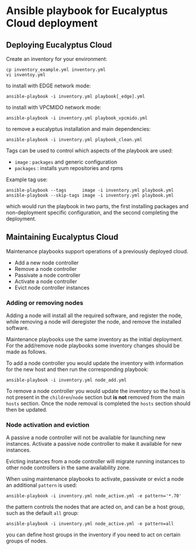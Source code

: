 # Ansible playbook for Eucalyptus Cloud deployment

## Deploying Eucalyptus Cloud

Create an inventory for your environment:

```
cp inventory_example.yml inventory.yml
vi inventoy.yml
```

to install with EDGE network mode:

```
ansible-playbook -i inventory.yml playbook[_edge].yml
```

to install with VPCMIDO network mode:

```
ansible-playbook -i inventory.yml playbook_vpcmido.yml
```

to remove a eucalyptus installation and main dependencies:

```
ansible-playbook -i inventory.yml playbook_clean.yml
```

Tags can be used to control which aspects of the playbook are used:

* `image` : `packages` and generic configuration
* `packages` : installs yum repositories and rpms

Example tag use:

```
ansible-playbook --tags      image -i inventory.yml playbook.yml
ansible-playbook --skip-tags image -i inventory.yml playbook.yml
```

which would run the playbook in two parts, the first installing packages
and non-deployment specific configuration, and the second completing the
deployment.

## Maintaining Eucalyptus Cloud

Maintenance playbooks support operations of a previously deployed cloud.

* Add a new node controller
* Remove a node controller
* Passivate a node controller
* Activate a node controller
* Evict node controller instances

### Adding or removing nodes

Adding a node will install all the required software, and register the
node, while removing a node will deregister the node, and remove the
installed software.

Maintenance playbooks use the same inventory as the initial deployment.
For the add/remove node playbooks some inventory changes should be made
as follows.

To add a node controller you would update the inventory with information
for the new host and then run the corresponding playbook:

```
ansible-playbook -i inventory.yml node_add.yml
```

To remove a node controller you would update the inventory so the host
is not present in the `children`/`node` section but **is not** removed
from the main `hosts` section. Once the node removal is completed the
`hosts` section should then be updated.

### Node activation and eviction

A passive a node controller will not be available for launching new
instances. Activate a passive node controller to make it available for
new instances.

Evicting instances from a node controller will migrate running instances
to other node controllers in the same availability zone.

When using maintenance playbooks to activate, passivate or evict a node
an additional `pattern` is used:

```
ansible-playbook -i inventory.yml node_active.yml -e pattern='*.70'
```

the pattern controls the nodes that are acted on, and can be a host
group, such as the default `all` group:

```
ansible-playbook -i inventory.yml node_active.yml -e pattern=all
```

you can define host groups in the inventory if you need to act on
certain groups of nodes.
